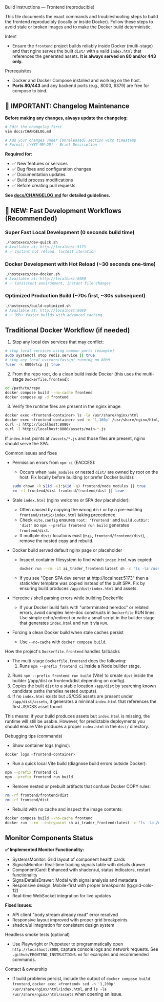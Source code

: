 Build Instructions — Frontend (reproducible)

This file documents the exact commands and troubleshooting steps to build the frontend reproducibly (locally or inside Docker). Follow these steps to avoid stale or broken images and to make the Docker build deterministic.

Intent
- Ensure the `frontend` project builds reliably inside Docker (multi-stage) and that nginx serves the built `dist/` with a valid `index.html` that references the generated assets. **It is always served on 80 and/or 443 only.**

Prerequisites
- Docker and Docker Compose installed and working on the host.
- **Ports 80/443** and any backend ports (e.g., 8000, 6379) are free for compose to bind.

## 📝 **IMPORTANT: Changelog Maintenance**

**Before making any changes, always update the changelog:**

```bash
# Edit the changelog first
vim docs/CHANGELOG.md

# Add your changes under [Unreleased] section with timestamp
# Format: [YYYY-MM-DD] - Brief Description
```

**Required for:**
- ✅ New features or services
- ✅ Bug fixes and configuration changes
- ✅ Documentation updates
- ✅ Build process modifications
- ✅ Before creating pull requests

**See [docs/CHANGELOG.md](../CHANGELOG.md) for detailed guidelines.**

## 🚀 **NEW: Fast Development Workflows (Recommended)**

### **Super Fast Local Development** (0 seconds build time)
```bash
./hostexecs/dev-quick.sh
# Available at: http://localhost:5173
# ✅ Instant hot reload, fastest iteration
```

### **Docker Development with Hot Reload** (~30 seconds one-time)
```bash
./hostexecs/dev-docker.sh
# Available at: http://localhost:8080
# ✅ Consistent environment, instant file changes
```

### **Optimized Production Build** (~70s first, ~30s subsequent)
```bash
./hostexecs/build-optimized.sh
# Available at: http://localhost:8080
# ✅ 35%+ faster builds with advanced caching
```

## Traditional Docker Workflow (if needed)

1. Stop any local dev services that may conflict:

```bash
# stop local services using common ports (example)
sudo systemctl stop redis.service || true
# stop any local uvicorn/fastapi running on 8000
fuser -k 8000/tcp || true
```

2. From the repo root, do a clean build inside Docker (this uses the multi-stage `Dockerfile.frontend`):

```bash
cd /path/to/repo
docker compose build --no-cache frontend
docker compose up -d frontend
```

3. Verify the runtime files are present in the nginx image:

```bash
docker exec <frontend-container> ls -la /usr/share/nginx/html
docker exec <frontend-container> sed -n '1,160p' /usr/share/nginx/html/index.html
curl -I http://localhost:8080/
curl -I http://localhost:8080/assets/main-*.js
```

If `index.html` points at `/assets/*.js` and those files are present, nginx should serve the SPA.

Common issues and fixes

- Permission errors from `npm ci` (EACCES):
  - Occurs when `node_modules` or nested `dist/` are owned by root on the host. Fix locally before building (or prefer Docker builds):
  ```bash
  sudo chown -R $(id -u):$(id -g) frontend/node_modules || true
  rm -rf frontend/dist frontend/frontend/dist || true
  ```

- Stale `index.html` (nginx welcome or SPA dev placeholder):
  - Often caused by copying the wrong `dist` or by a pre-existing `frontend/static/index.html` taking precedence.
  - Check `vite.config` ensures `root: 'frontend'` and `build.outDir: 'dist'` so `npm --prefix frontend run build` generates `frontend/dist`.
  - If multiple `dist/` locations exist (e.g., `frontend/frontend/dist`), remove the nested copy and rebuild.

- Docker build served default nginx page or placeholder
  - Inspect container filesystem to find which `index.html` was copied:
    ```bash
    docker run --rm -it ai_trader_frontend:latest sh -c "ls -la /usr/share/nginx/html && sed -n '1,120p' /usr/share/nginx/html/index.html"
    ```
  - If you see "Open SPA dev server at http://localhost:5173" then a static/dev template was copied instead of the built SPA. Fix by ensuring build produces `/app/dist/index.html` and assets.

- Heredoc / shell parsing errors while building Dockerfile
  - If your Docker build fails with "unterminated heredoc" or related errors, avoid complex here-doc constructs in `Dockerfile` RUN lines. Use simple echo/redirect or write a small script in the builder stage that generates `index.html` and run it via `RUN`.

- Forcing a clean Docker build when stale caches persist
  - Use `--no-cache` with `docker compose build`.

How the project's `Dockerfile.frontend` handles fallbacks

- The multi-stage `Dockerfile.frontend` does the following:
  1. Runs `npm --prefix frontend ci` inside a Node builder stage.
 2. Runs `npm --prefix frontend run build` (Vite) to create `dist` inside the builder (/app/dist or frontend/dist depending on config).
 3. Copies the built `dist` to a stable location `/app/dist` by searching known candidate paths (handles nested outputs).
 4. If no `index.html` exists but JS/CSS assets are present under `/app/dist/assets`, it generates a minimal `index.html` that references the first JS/CSS asset found.

This means: if your build produces assets but `index.html` is missing, the runtime will still be usable. However, for predictable deployments you should ensure Vite produces a proper `index.html` in the `dist/` directory.

Debugging tips (commands)

- Show container logs (nginx):
```bash
docker logs <frontend-container>
```

- Run a quick local Vite build (diagnose build errors outside Docker):
```bash
npm --prefix frontend ci
npm --prefix frontend run build
```

- Remove nested or prebuilt artifacts that confuse Docker COPY rules:
```bash
rm -rf frontend/frontend/dist
rm -rf frontend/dist
```

- Rebuild with no cache and inspect the image contents:
```bash
docker compose build --no-cache frontend
docker run --rm --entrypoint sh ai_trader_frontend:latest -c "ls -la /usr/share/nginx/html && ls -la /usr/share/nginx/html/assets"
```

## Monitor Components Status

**✅ Implemented Monitor Functionality:**
- SystemsMonitor: Grid layout of component health cards
- SignalsMonitor: Real-time trading signals table with details drawer
- ComponentCard: Enhanced with shadcn/ui, status indicators, restart functionality
- SignalDetailsDrawer: Modal with signal analysis and metadata
- Responsive design: Mobile-first with proper breakpoints (lg:grid-cols-12)
- Real-time WebSocket integration for live updates

**Fixed Issues:**
- API client "body stream already read" error resolved
- Responsive layout improved with proper grid breakpoints
- shadcn/ui integration for consistent design system

Headless smoke tests (optional)
- Use Playwright or Puppeteer to programmatically open `http://localhost:8080`, capture console logs and network requests. See `.github/FRONTEND_INSTRUCTIONS.md` for examples and recommended commands.

Contact & ownership
- If build problems persist, include the output of `docker compose build frontend`, `docker exec <frontend> sed -n '1,200p' /usr/share/nginx/html/index.html`, and `ls -la /usr/share/nginx/html/assets` when opening an issue.
